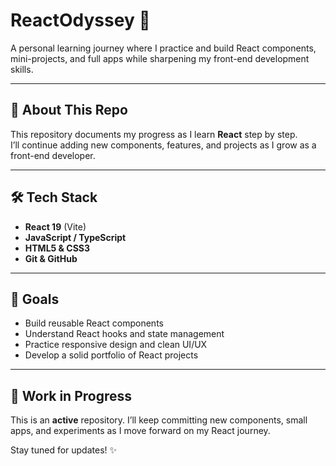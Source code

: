 # ReactOdyssey 🚀

A personal learning journey where I practice and build React components, mini-projects, and full apps while sharpening my front-end development skills.

---

## 🧠 About This Repo
This repository documents my progress as I learn **React** step by step.  
I’ll continue adding new components, features, and projects as I grow as a front-end developer.

---

## 🛠️ Tech Stack
- **React 19** (Vite)
- **JavaScript / TypeScript**
- **HTML5 & CSS3**
- **Git & GitHub**

---

## 📌 Goals
- Build reusable React components
- Understand React hooks and state management
- Practice responsive design and clean UI/UX
- Develop a solid portfolio of React projects

---

## 🚧 Work in Progress
This is an **active** repository. I’ll keep committing new components, small apps, and experiments as I move forward on my React journey.

Stay tuned for updates! ✨
